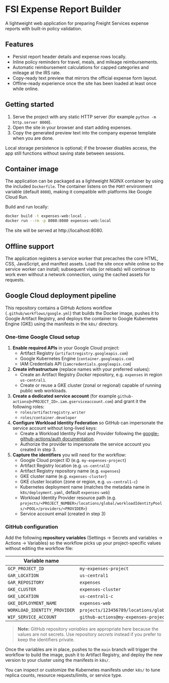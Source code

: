 # FSI Expense Report Builder

A lightweight web application for preparing Freight Services expense reports with built-in policy validation.

## Features
- Persist report header details and expense rows locally.
- Inline policy reminders for travel, meals, and mileage reimbursements.
- Automatic reimbursement calculations for capped categories and mileage at the IRS rate.
- Copy-ready text preview that mirrors the official expense form layout.
- Offline-ready experience once the site has been loaded at least once while online.

## Getting started
1. Serve the project with any static HTTP server (for example `python -m http.server 8000`).
2. Open the site in your browser and start adding expenses.
3. Copy the generated preview text into the company expense template when you are done.

Local storage persistence is optional; if the browser disables access, the app still functions without saving state between sessions.

## Container image

The application can be packaged as a lightweight NGINX container by using the included `Dockerfile`. The container listens on the `PORT` environment variable (default `8080`), making it compatible with platforms like Google Cloud Run.

Build and run locally:

```bash
docker build -t expenses-web:local .
docker run --rm -p 8080:8080 expenses-web:local
```

The site will be served at http://localhost:8080.

## Offline support

The application registers a service worker that precaches the core HTML, CSS, JavaScript, and manifest assets. Load the site once while online so the service worker can install; subsequent visits (or reloads) will continue to work even without a network connection, using the cached assets for requests.

## Google Cloud deployment pipeline

This repository contains a GitHub Actions workflow (`.github/workflows/google.yml`) that builds the Docker image, pushes it to Google Artifact Registry, and deploys the container to Google Kubernetes Engine (GKE) using the manifests in the `k8s/` directory.

### One-time Google Cloud setup

1. **Enable required APIs** in your Google Cloud project:
   - Artifact Registry (`artifactregistry.googleapis.com`)
   - Google Kubernetes Engine (`container.googleapis.com`)
   - IAM Credentials API (`iamcredentials.googleapis.com`)
2. **Create infrastructure** (replace names with your preferred values):
   - Create an Artifact Registry *Docker* repository, e.g. `expenses` in region `us-central1`.
   - Create or reuse a GKE cluster (zonal or regional) capable of running public web workloads.
3. **Create a dedicated service account** (for example `github-actions@<PROJECT_ID>.iam.gserviceaccount.com`) and grant it the following roles:
   - `roles/artifactregistry.writer`
   - `roles/container.developer`
4. **Configure Workload Identity Federation** so GitHub can impersonate the service account without long-lived keys:
   - Create a Workload Identity Pool and Provider following the [google-github-actions/auth documentation](https://github.com/google-github-actions/auth#setting-up-workload-identity-federation).
   - Authorize the provider to impersonate the service account you created in step 3.
5. **Capture the identifiers** you will need for the workflow:
   - Google Cloud project ID (e.g. `my-expenses-project`)
   - Artifact Registry location (e.g. `us-central1`)
   - Artifact Registry repository name (e.g. `expenses`)
   - GKE cluster name (e.g. `expenses-cluster`)
   - GKE cluster location (zone or region, e.g. `us-central1-c`)
   - Kubernetes deployment name (matches the metadata name in `k8s/deployment.yaml`, default `expenses-web`)
   - Workload Identity Provider resource path (e.g. `projects/<PROJECT_NUMBER>/locations/global/workloadIdentityPools/<POOL>/providers/<PROVIDER>`)
   - Service account email (created in step 3)

### GitHub configuration

Add the following **repository variables** (Settings → Secrets and variables → Actions → Variables) so the workflow picks up your project-specific values without editing the workflow file:

| Variable name | Example value |
| ------------- | ------------- |
| `GCP_PROJECT_ID` | `my-expenses-project` |
| `GAR_LOCATION` | `us-central1` |
| `GAR_REPOSITORY` | `expenses` |
| `GKE_CLUSTER` | `expenses-cluster` |
| `GKE_LOCATION` | `us-central1-c` |
| `GKE_DEPLOYMENT_NAME` | `expenses-web` |
| `WORKLOAD_IDENTITY_PROVIDER` | `projects/123456789/locations/global/workloadIdentityPools/github/providers/expenses` |
| `WIF_SERVICE_ACCOUNT` | `github-actions@my-expenses-project.iam.gserviceaccount.com` |

> **Note:** GitHub repository *variables* are appropriate here because the values are not secrets. Use repository *secrets* instead if you prefer to keep the identifiers private.

Once the variables are in place, pushes to the `main` branch will trigger the workflow to build the image, push it to Artifact Registry, and deploy the new version to your cluster using the manifests in `k8s/`.

You can inspect or customize the Kubernetes manifests under `k8s/` to tune replica counts, resource requests/limits, or service type.
